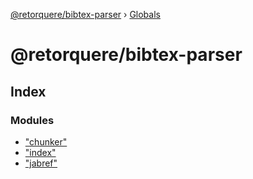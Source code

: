 [@retorquere/bibtex-parser](README.md) › [Globals](globals.md)

# @retorquere/bibtex-parser

## Index

### Modules

* ["chunker"](modules/_chunker_.md)
* ["index"](modules/_index_.md)
* ["jabref"](modules/_jabref_.md)
